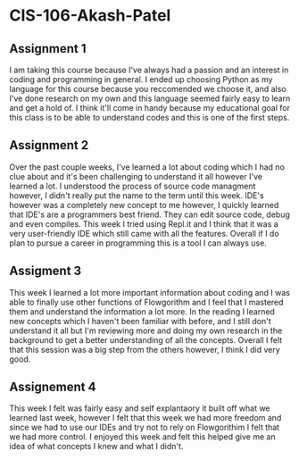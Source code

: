 # CIS-106-Akash-Patel

## Assignment 1

I am taking this course because I've always had a passion and an interest in coding and programming in general. I ended up choosing Python as my language for this course because you reccomended we choose it, and also I've done research on my own and this language seemed fairly easy to learn and get a hold of. I think it'll come in handy because my educational goal for this class is to be able to understand codes and this is one of the first steps.

## Assignment 2

Over the past couple weeks, I've learned a lot about coding which I had no clue about and it's been challenging to understand it all however I've learned a lot. I understood the process of source code managment however, I didn't really put the name to the term until this week. IDE's however was a completely new concept to me however, I quickly learned that IDE's are a programmers best friend. They can edit source code, debug and even compiles. This week I tried using Repl.it and I think that it was a very user-friendly IDE which still came with all the features. Overall if I do plan to pursue a career in programming this is a tool I can always use.

## Assigment 3

This week I learned a lot more important information about coding and I was able to finally use other functions of Flowgorithm and I feel that I mastered them and understand the information a lot more. In the reading I learned new concepts which I haven't been familiar with before, and I still don't understand it all but I'm reviewing more and doing my own research in the background to get a better understanding of all the concepts. Overall I felt that this session was a big step from the others however, I think I did very good.

## Assignement 4

This week I felt was fairly easy and self explantaory it built off what we learned last week, however I felt that this week we had more freedom and since we had to use our IDEs and try not to rely on Flowgorithim I felt that we had more control. I enjoyed this week and felt this helped give me an idea of what concepts I knew and what I didn't.
